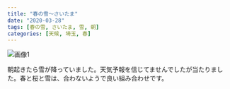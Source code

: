 ```yaml
---
title: "春の雪〜さいたま"
date: "2020-03-28"
tags: [春の雪, さいたま, 雪, 朝]
categories: [天候, 埼玉, 春]
---
```


![画像1](https://assets.st-note.com/production/uploads/images/21758509/picture_pc_5e7848944018936bc36b1cc3d1c5ef65.png)

朝起きたら雪が降っていました。天気予報を信じてませんでしたが当たりました。春と桜と雪は、合わないようで良い組み合わせです。
